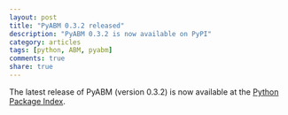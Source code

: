 ```yaml
---
layout: post
title: "PyABM 0.3.2 released"
description: "PyABM 0.3.2 is now available on PyPI"
category: articles
tags: [python, ABM, pyabm]
comments: true
share: true
---
```


The latest release of PyABM (version 0.3.2) is now available at the 
[Python Package Index](http://pypi.python.org/pypi/pyabm/0.3.2).
